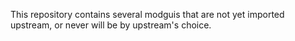 This repository contains several modguis that are not yet imported upstream, or never will be by upstream's choice.
